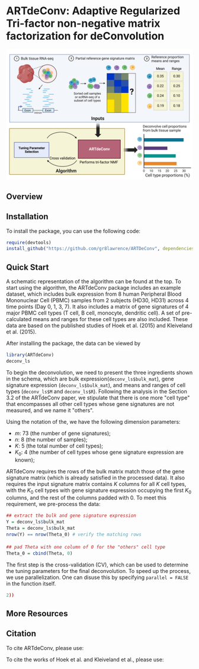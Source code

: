 # ARTdeConv: Adaptive Regularized Tri-factor non-negative matrix factorization for deConvolution

![Schematic Representation of The ARTdeConv Workflow](./images/ARTdeConv_schema.png)

## Overview


## Installation

To install the package, you can use the following code:
```R
require(devtools)
install_github("https://github.com/gr8lawrence/ARTDeConv", dependencies = TRUE)
```

## Quick Start

A schematic representation of the algorithm can be found at the top. To start using the algorithm, the ARTdeConv package includes an example dataset, which includes bulk expression from 8 human Peripheral Blood Mononuclear Cell (PBMC) samples from 2 subjects (HD30, HD31) across 4 time points (Day 0, 1, 3, 7). It also includes a matrix of gene signatures of 4 major PBMC cell types (T cell, B cell, monocyte, dendritic cell). A set of pre-calculated means and ranges for these cell types are also included. These data are based on the published studies of Hoek et al. (2015) and Kleiveland et al. (2015). 

After installing the package, the data can be viewed by
```R
library(ARTdeConv)
deconv_ls
```

To begin the deconvolution, we need to present the three ingredients shown in the schema, which are bulk expression(`deconv_ls$bulk_mat`), gene signature expression (`deconv_ls$bulk_mat`), and means and ranges of cell types (`deconv_ls$M` and `deconv_ls$R`). Following the analysis in the Section 3.2 of the ARTdeConv paper, we stipulate that there is one more "cell type" that encompasses all other cell types whose gene signatures are not measured, and we name it "others".

Using the notation of the, we have the following dimension parameters:

 * $m$: 73 (the number of gene signatures);
 * $n$: 8 (the number of samples);
 * $K$: 5 (the total number of cell types);
 * $K_0$: 4 (the number of cell types whose gene signature expression are known);
 
ARTdeConv requires the rows of the bulk matrix match those of the gene signature matrix (which is already satisfied in the processed data). It also requires the input signature matrix contains $K$ columns for all $K$ cell types, with the $K_0$ cell types with gene signature expression occupying the first $K_0$ columns, and the rest of the columns padded with 0. To meet this requirement, we pre-process the data:

```R
## extract the bulk and gene signature expression
Y = deconv_ls$bulk_mat
Theta = deconv_ls$bulk_mat
nrow(Y) == nrow(Theta_0) # verify the matching rows

## pad Theta with one column of 0 for the "others" cell type
Theta_0 = cbind(Theta, 0)

```

The first step is the cross-validation (CV), which can be used to determine the tuning parameters for the final deconvolution. To speed up the process, we use parallelization. One can disuse this by specifying `parallel = FALSE` in the function itself.
```R
2))

```


## More Resources


## Citation

To cite ARTdeConv, please use:


To cite the works of Hoek et al. and Kleiveland et al., please use:
